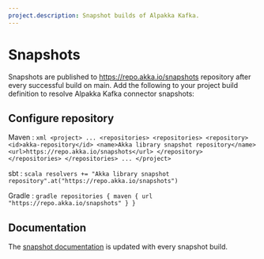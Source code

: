```yaml
---
project.description: Snapshot builds of Alpakka Kafka.
---
```

# Snapshots

Snapshots are published to https://repo.akka.io/snapshots repository after every successful build on main.
Add the following to your project build definition to resolve Alpakka Kafka connector snapshots:

## Configure repository

Maven
:   ```xml
    <project>
    ...
        <repositories>
          <repositories>
            <repository>
              <id>akka-repository</id>
              <name>Akka library snapshot repository</name>
              <url>https://repo.akka.io/snapshots</url>
            </repository>
          </repositories>
        </repositories>
    ...
    </project>
    ```

sbt
:   ```scala
    resolvers += "Akka library snapshot repository".at("https://repo.akka.io/snapshots")
    ```

Gradle
:   ```gradle
    repositories {
      maven {
        url  "https://repo.akka.io/snapshots"
      }
    }
    ```

## Documentation

The [snapshot documentation](https://doc.akka.io/docs/alpakka-kafka/snapshot/) is updated with every snapshot build.

